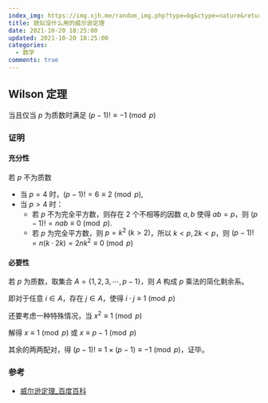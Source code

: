 ```yaml
---
index_img: https://img.xjh.me/random_img.php?type=bg&ctype=nature&return=302&seed=423712
title: 貌似没什么用的威尔逊定理
date: 2021-10-20 18:25:00
updated: 2021-10-20 18:25:00
categories:
  - 数学
comments: true
---
```

## Wilson 定理

当且仅当 $p$ 为质数时满足 $(p-1)!\equiv -1\pmod p$

### 证明

#### 充分性

若 $p$ 不为质数

- 当 $p=4$ 时，$(p-1)!=6\equiv2\pmod p$,
- 当 $p>4$ 时：
  - 若 $p$ 不为完全平方数，则存在 $2$ 个不相等的因数 $a,b$ 使得 $ab=p$，则 $(p-1)!=nab\equiv 0\pmod p$.
  - 若 $p$ 为完全平方数，则 $p=k^2\ (k>2)$，所以 $k<p,2k<p$，则 $(p-1)!=n(k\cdot 2k)=2nk^2\equiv 0\pmod p$

#### 必要性

若 $p$ 为质数，取集合 $A=\{1,2,3,\cdots,p-1\}$，则 $A$ 构成 $p$ 乘法的简化剩余系。

即对于任意 $i\in A$，存在 $j\in A$，使得 $i\cdot j\equiv 1\pmod p$

还要考虑一种特殊情况，当 $x^2\equiv1\pmod p$

解得 $x\equiv1\pmod p$ 或 $x\equiv p-1\pmod p$

其余的两两配对，得 $(p-1)!\equiv1\times(p-1)\equiv-1\pmod p$，证毕。

### 参考

- [威尔逊定理_百度百科](https://baike.baidu.com/item/%E5%A8%81%E5%B0%94%E9%80%8A%E5%AE%9A%E7%90%86/1881444)